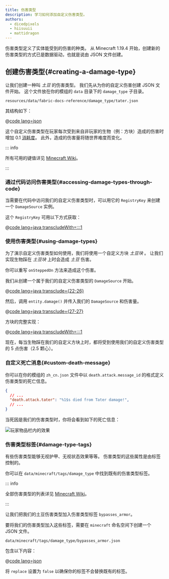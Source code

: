 ```yaml
---
title: 伤害类型
description: 学习如何添加自定义伤害类型。
authors:
  - dicedpixels
  - hiisuuii
  - mattidragon
---
```


伤害类型定义了实体能受到的伤害的种类。 从 Minecraft 1.19.4 开始，创建新的伤害类型的方式已是数据驱动，也就是说由 JSON 文件创建。

## 创建伤害类型{#creating-a-damage-type}

让我们创建一种叫 _土豆_ 的伤害类型。 我们先从为你的自定义伤害创建 JSON 文件开始。 这个文件放在你的模组的 `data` 目录下的 `damage_type` 子目录。

```:no-line-numbers
resources/data/fabric-docs-reference/damage_type/tater.json
```

其结构如下：

@[code lang=json](@/reference/latest/src/main/generated/data/fabric-docs-reference/damage_type/tater.json)

这个自定义伤害类型在玩家每次受到来自非玩家的生物（例：方块）造成的伤害时增加 0.1 [消耗度](https://zh.minecraft.wiki/w/饥饿#饥饿因素)。 此外，造成的伤害量将随世界难度而变化。

::: info

所有可用的键值详见 [Minecraft Wiki](https://zh.minecraft.wiki/w/伤害类型/JSON格式)。

:::

### 通过代码访问伤害类型{#accessing-damage-types-through-code}

当需要在代码中访问我们的自定义伤害类型时，可以用它的 `RegistryKey` 来创建一个 `DamageSource` 实例。

这个 `RegistryKey` 可用以下方式获取：

@[code lang=java transcludeWith=:::1](@/reference/latest/src/main/java/com/example/docs/damage/FabricDocsReferenceDamageTypes.java)

### 使用伤害类型{#using-damage-types}

为了演示自定义伤害类型如何使用，我们将使用一个自定义方块 _土豆块_ 。 让我们实现生物踩在 _土豆块_ 上时会造成 _土豆_ 伤害。

你可以重写 `onSteppedOn` 方法来造成这个伤害。

我们从创建一个属于我们的自定义伤害类型的 `DamageSource` 开始。

@[code lang=java transclude={22-26}](@/reference/latest/src/main/java/com/example/docs/damage/TaterBlock.java)

然后，调用 `entity.damage()` 并传入我们的 `DamageSource` 和伤害量。

@[code lang=java transclude={27-27}](@/reference/latest/src/main/java/com/example/docs/damage/TaterBlock.java)

方块的完整实现：

@[code lang=java transcludeWith=:::1](@/reference/latest/src/main/java/com/example/docs/damage/TaterBlock.java)

现在，每当生物踩在我们的自定义方块上时，都将受到使用我们的自定义伤害类型的 5 点伤害（2.5 颗心）。

### 自定义死亡消息{#custom-death-message}

你可以在你的模组的 `zh_cn.json` 文件中以 `death.attack.message_id` 的格式定义伤害类型的死亡信息。

```json
{
  // ...
  "death.attack.tater": "%1$s died from Tater damage!",
  // ...
}
```

当死因是我们的伤害类型时，你将会看到如下的死亡信息：

![玩家物品栏内的效果](/assets/develop/tater-damage-death.png)

### 伤害类型标签{#damage-type-tags}

有些伤害类型能够无视护甲、无视状态效果等等。 伤害类型的这些属性是由标签控制的。

你可以在 `data/minecraft/tags/damage_type` 中找到既有的伤害类型标签。

::: info

全部伤害类型的列表详见 [Minecraft Wiki](https://zh.minecraft.wiki/w/标签#伤害类型)。

:::

让我们把我们的土豆伤害类型加入伤害类型标签 `bypasses_armor`。

要将我们的伤害类型加入这些标签，需要在 `minecraft` 命名空间下创建一个 JSON 文件。

```:no-line-numbers
data/minecraft/tags/damage_type/bypasses_armor.json
```

包含以下内容：

@[code lang=json](@/reference/latest/src/main/generated/data/minecraft/tags/damage_type/bypasses_armor.json)

将 `replace` 设置为 `false` 以确保你的标签不会替换既有的标签。
